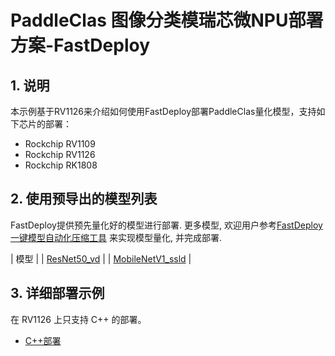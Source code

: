 
# PaddleClas 图像分类模瑞芯微NPU部署方案-FastDeploy

## 1. 说明  
本示例基于RV1126来介绍如何使用FastDeploy部署PaddleClas量化模型，支持如下芯片的部署：  
- Rockchip RV1109
- Rockchip RV1126
- Rockchip RK1808

## 2. 使用预导出的模型列表  

FastDeploy提供预先量化好的模型进行部署. 更多模型, 欢迎用户参考[FastDeploy 一键模型自动化压缩工具](https://github.com/PaddlePaddle/FastDeploy/tree/develop/tools/common_tools/auto_compression) 来实现模型量化, 并完成部署.

| 模型                 |
| [ResNet50_vd](https://bj.bcebos.com/paddlehub/fastdeploy/resnet50_vd_ptq.tar)            |
| [MobileNetV1_ssld](https://bj.bcebos.com/paddlehub/fastdeploy/mobilenetv1_ssld_ptq.tar)  |  

## 3. 详细部署示例
在 RV1126 上只支持 C++ 的部署。
- [C++部署](cpp)
